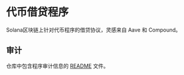 # 代币借贷程序

Solana区块链上针对代币程序的借贷协议，灵感来自 Aave 和 Compound。

## 审计

仓库中包含程序审计信息的 [README](https://github.com/solana-labs/solana-program-library#audits) 文件。
